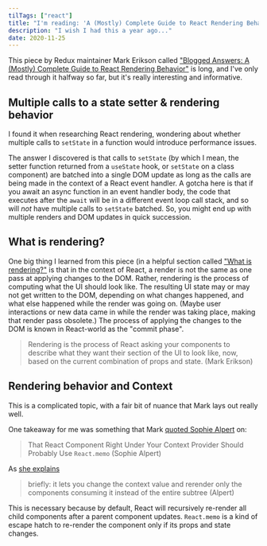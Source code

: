 ```yaml
---
tilTags: ["react"]
title: "I'm reading: 'A (Mostly) Complete Guide to React Rendering Behavior'"
description: "I wish I had this a year ago..."
date: 2020-11-25
---
```


This piece by Redux maintainer Mark Erikson called ["Blogged Answers: A (Mostly) Complete Guide to React Rendering Behavior"](https://blog.isquaredsoftware.com/2020/05/blogged-answers-a-mostly-complete-guide-to-react-rendering-behavior/) is long, and I've only read through it halfway so far, but it's really interesting and informative.


## Multiple calls to a state setter & rendering behavior
I found it when researching React rendering, wondering about whether multiple calls to `setState` in a function would introduce performance issues. 

The answer I discovered is that calls to `setState` (by which I mean, the setter function returned from a `useState` hook, or `setState` on a class component) are batched into a single DOM update as long as the calls are being made in the context of a React event handler. A gotcha here is that if you await an async function in an event handler body, the code that executes after the `await` will be in a different event loop call stack, and so will _not_ have multiple calls to `setState` batched. So, you might end up with multiple renders and DOM updates in quick succession.

## What is rendering? 
One big thing I learned from this piece (in a helpful section called ["What is rendering?"](https://blog.isquaredsoftware.com/2020/05/blogged-answers-a-mostly-complete-guide-to-react-rendering-behavior/#what-is-rendering) is that in the context of React, a render is not the same as one pass at applying changes to the DOM. Rather, rendering is the process of computing what the UI should look like. The resulting UI state may or may not get written to the DOM, depending on what changes happened, and what else happened while the render was going on. (Maybe user interactions or new data came in while the render was taking place, making that render pass obsolete.) The process of applying the changes to the DOM is known in React-world as the "commit phase".

> Rendering is the process of React asking your components to describe what they want their section of the UI to look like, now, based on the current combination of props and state. (Mark Erikson)

## Rendering behavior and Context
This is a complicated topic, with a fair bit of nuance that Mark lays out really well. 

One takeaway for me was something that Mark [quoted Sophie Alpert](https://twitter.com/sophiebits/status/1228942768543686656) on:

> That React Component Right Under Your Context Provider Should Probably Use `React.memo` (Sophie Alpert)

As [she explains](https://twitter.com/sophiebits/status/1228955237655834624)

> briefly: it lets you change the context value and rerender only the components consuming it instead of the entire subtree (Alpert)

This is necessary because by default, React will recursively re-render all child components after a parent component updates. `React.memo` is a kind of escape hatch to re-render the component only if its props and state changes. 





